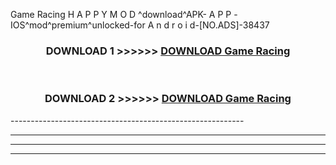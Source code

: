  Game Racing  H A P P Y M O D ^download^APK- A P P -IOS^mod^premium^unlocked-for A n d r o i d-[NO.ADS]-38437



<div align="center">

<h3>DOWNLOAD 1 >>>>>> <a href="https://en-mod.web.app/?en= Game Racing ">DOWNLOAD Game Racing  </a></h3><br>

<h3>DOWNLOAD 2 >>>>>> <a href="https://en-mod.web.app/?en= Game Racing ">DOWNLOAD Game Racing  </a></h3>

</div>
----------------------------------------------------------

----------------------------------------------------------

----------------------------------------------------------

----------------------------------------------------------



